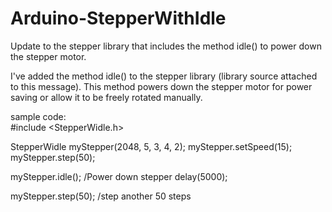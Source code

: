 # Arduino-StepperWithIdle
Update to the stepper library that includes the method idle() to power down the stepper motor.

I've added the method idle() to the stepper library (library source attached to this message). This method powers down the stepper motor for power saving or allow it to be freely rotated manually.

sample code:  
#include <StepperWidle.h>

StepperWidle myStepper(2048, 5, 3, 4, 2);
myStepper.setSpeed(15);
myStepper.step(50);

myStepper.idle();   /Power down stepper
delay(5000);

myStepper.step(50); /step another 50 steps
